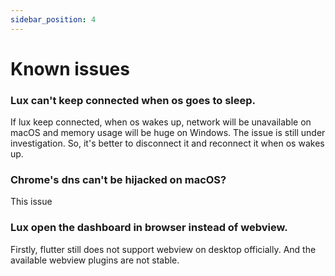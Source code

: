 ```yaml
---
sidebar_position: 4
---
```


# Known issues


### Lux can't keep connected when os goes to sleep.

If lux keep connected, when os wakes up, network will be unavailable on macOS and memory usage will be huge on Windows.
The issue is still under investigation.
So, it's better to disconnect it and reconnect it when os wakes up.


### Chrome's dns can't be hijacked on macOS?

This issue 

### Lux open the dashboard in browser instead of webview.

Firstly, flutter still does not support webview on desktop officially. And the available webview plugins are not stable.


